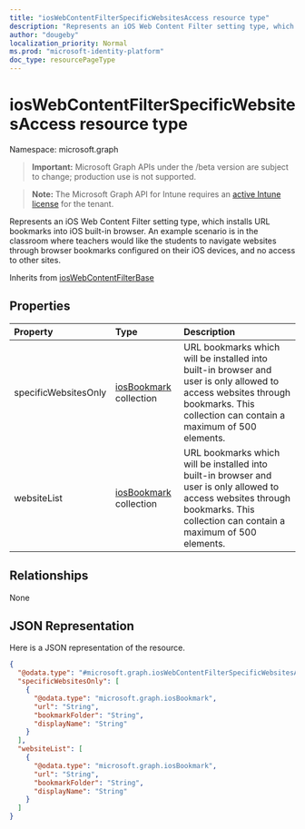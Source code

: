 ```yaml
---
title: "iosWebContentFilterSpecificWebsitesAccess resource type"
description: "Represents an iOS Web Content Filter setting type, which installs URL bookmarks into iOS built-in browser. An example scenario is in the classroom where teachers would like the students to navigate websites through browser bookmarks configured on their iOS devices, and no access to other sites."
author: "dougeby"
localization_priority: Normal
ms.prod: "microsoft-identity-platform"
doc_type: resourcePageType
---
```


# iosWebContentFilterSpecificWebsitesAccess resource type

Namespace: microsoft.graph

> **Important:** Microsoft Graph APIs under the /beta version are subject to change; production use is not supported.

> **Note:** The Microsoft Graph API for Intune requires an [active Intune license](https://go.microsoft.com/fwlink/?linkid=839381) for the tenant.

Represents an iOS Web Content Filter setting type, which installs URL bookmarks into iOS built-in browser. An example scenario is in the classroom where teachers would like the students to navigate websites through browser bookmarks configured on their iOS devices, and no access to other sites.


Inherits from [iosWebContentFilterBase](../resources/intune-deviceconfig-ioswebcontentfilterbase.md)

## Properties
|Property|Type|Description|
|:---|:---|:---|
|specificWebsitesOnly|[iosBookmark](../resources/intune-deviceconfig-iosbookmark.md) collection|URL bookmarks which will be installed into built-in browser and user is only allowed to access websites through bookmarks. This collection can contain a maximum of 500 elements.|
|websiteList|[iosBookmark](../resources/intune-deviceconfig-iosbookmark.md) collection|URL bookmarks which will be installed into built-in browser and user is only allowed to access websites through bookmarks. This collection can contain a maximum of 500 elements.|

## Relationships
None

## JSON Representation
Here is a JSON representation of the resource.
<!-- {
  "blockType": "resource",
  "@odata.type": "microsoft.graph.iosWebContentFilterSpecificWebsitesAccess"
}
-->
``` json
{
  "@odata.type": "#microsoft.graph.iosWebContentFilterSpecificWebsitesAccess",
  "specificWebsitesOnly": [
    {
      "@odata.type": "microsoft.graph.iosBookmark",
      "url": "String",
      "bookmarkFolder": "String",
      "displayName": "String"
    }
  ],
  "websiteList": [
    {
      "@odata.type": "microsoft.graph.iosBookmark",
      "url": "String",
      "bookmarkFolder": "String",
      "displayName": "String"
    }
  ]
}
```





